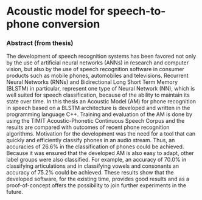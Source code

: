 # Acoustic model for speech-to-phone conversion

### Abstract (from thesis)
The development of speech recognition systems has been favored not only by the use of artificial neural networks (ANNs) in research and computer vision, but also by the use of speech recognition software in consumer products such as mobile phones, automobiles and televisions. Recurrent Neural Networks (RNNs) and Bidirectional Long Short Term Memory (BLSTM) in particular, represent one type of Neural Network (NN), which is well suited for speech classification, because of the ability to maintain its state over time. In this thesis an Acoustic Model (AM) for phone recognition in speech based on a BLSTM architecture is developed and written in the programming language C++. Training and evaluation of the AM is done by using the TIMIT Acoustic-Phonetic Continuous Speech Corpus and the results are compared with outcomes of recent phone recognition algorithms. Motivation for the development was the need for a tool that can quickly and efficiently classify phones in an audio stream. Thus, an accuracies of $26.6\%$ in the classification of phones could be achieved. Because it was ensured that the developed AM is also easy to adapt, other label groups were also classified. For example, an accuracy of $70.0\%$ in classifying articulations and in classifying vowels and consonants an accuracy of $75.2\%$ could be achieved. These results show that the developed software, for the existing time, provides good results and as a proof-of-concept offers the possibility to join further experiments in the future.
